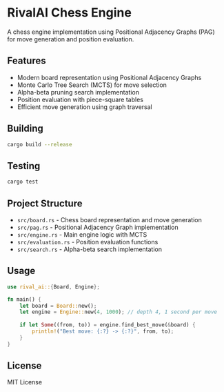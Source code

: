 # RivalAI Chess Engine

A chess engine implementation using Positional Adjacency Graphs (PAG) for move generation and position evaluation.

## Features

- Modern board representation using Positional Adjacency Graphs
- Monte Carlo Tree Search (MCTS) for move selection
- Alpha-beta pruning search implementation
- Position evaluation with piece-square tables
- Efficient move generation using graph traversal

## Building

```bash
cargo build --release
```

## Testing

```bash
cargo test
```

## Project Structure

- `src/board.rs` - Chess board representation and move generation
- `src/pag.rs` - Positional Adjacency Graph implementation
- `src/engine.rs` - Main engine logic with MCTS
- `src/evaluation.rs` - Position evaluation functions
- `src/search.rs` - Alpha-beta search implementation

## Usage

```rust
use rival_ai::{Board, Engine};

fn main() {
    let board = Board::new();
    let engine = Engine::new(4, 1000); // depth 4, 1 second per move
    
    if let Some((from, to)) = engine.find_best_move(&board) {
        println!("Best move: {:?} -> {:?}", from, to);
    }
}
```

## License

MIT License 